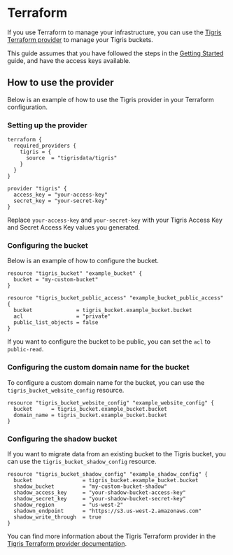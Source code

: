 # Terraform

If you use Terraform to manage your infrastructure, you can use the
[Tigris Terraform provider](https://registry.terraform.io/providers/tigrisdata/tigris/latest/docs)
to manage your Tigris buckets.

This guide assumes that you have followed the steps in the
[Getting Started](/docs/get-started/index.md) guide, and have the access keys
available.

## How to use the provider

Below is an example of how to use the Tigris provider in your Terraform
configuration.

### Setting up the provider

```hcl
terraform {
  required_providers {
    tigris = {
      source  = "tigrisdata/tigris"
    }
  }
}

provider "tigris" {
  access_key = "your-access-key"
  secret_key = "your-secret-key"
}
```

Replace `your-access-key` and `your-secret-key` with your Tigris Access Key and
Secret Access Key values you generated.

### Configuring the bucket

Below is an example of how to configure the bucket.

```hcl
resource "tigris_bucket" "example_bucket" {
  bucket = "my-custom-bucket"
}

resource "tigris_bucket_public_access" "example_bucket_public_access" {
  bucket              = tigris_bucket.example_bucket.bucket
  acl                 = "private"
  public_list_objects = false
}
```

If you want to configure the bucket to be public, you can set the `acl` to
`public-read`.

### Configuring the custom domain name for the bucket

To configure a custom domain name for the bucket, you can use the
`tigris_bucket_website_config` resource.

```hcl
resource "tigris_bucket_website_config" "example_website_config" {
  bucket      = tigris_bucket.example_bucket.bucket
  domain_name = tigris_bucket.example_bucket.bucket
}
```

### Configuring the shadow bucket

If you want to migrate data from an existing bucket to the Tigris bucket, you
can use the `tigris_bucket_shadow_config` resource.

```hcl
resource "tigris_bucket_shadow_config" "example_shadow_config" {
  bucket                = tigris_bucket.example_bucket.bucket
  shadow_bucket         = "my-custom-bucket-shadow"
  shadow_access_key     = "your-shadow-bucket-access-key"
  shadow_secret_key     = "your-shadow-bucket-secret-key"
  shadow_region         = "us-west-2"
  shadown_endpoint      = "https://s3.us-west-2.amazonaws.com"
  shadow_write_through  = true
}
```

You can find more information about the Tigris Terraform provider in the
[Tigris Terraform provider documentation](https://registry.terraform.io/providers/tigrisdata/tigris/latest/docs).
